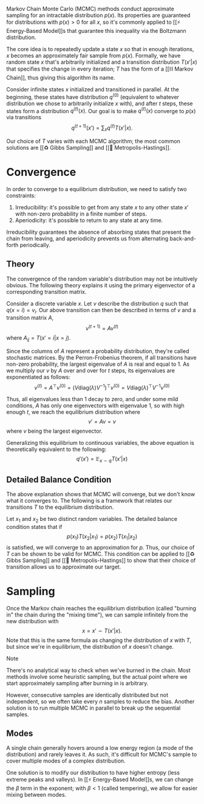 Markov Chain Monte Carlo (MCMC) methods conduct approximate sampling for an intractable distribution $p(x)$. Its properties are guaranteed for distributions with $p(x) > 0$ for all $x$, so it's commonly applied to [[⚡️ Energy-Based Model]]s that guarantee this inequality via the Boltzmann distribution.

The core idea is to repeatedly update a state $x$ so that in enough iterations, $x$ becomes an approximately fair sample from $p(x)$. Formally, we have random state $x$ that's arbitrarily initialized and a transition distribution $T(x' \vert x)$ that specifies the change in every iteration; $T$ has the form of a [[⛓️ Markov Chain]], thus giving this algorithm its name.

Consider infinite states $x$ initialized and transitioned in parallel. At the beginning, these states have distribution $q^{(0)}$ (equivalent to whatever distribution we chose to arbitrarily initialize $x$ with), and after $t$ steps, these states form a distribution $q^{(t)}(x)$. Our goal is to make $q^{(t)}(x)$ converge to $p(x)$ via transitions $$q^{(t+1)}(x') = \sum_x q^{(t)} T(x' \vert x).$$

Our choice of $T$ varies with each MCMC algorithm; the most common solutions are [[♻️ Gibbs Sampling]] and [[🚊 Metropolis-Hastings]].

# Convergence
In order to converge to a equilibrium distribution, we need to satisfy two constraints:
1. Irreducibility: it's possible to get from any state $x$ to any other state $x'$ with non-zero probability in a finite number of steps.
2. Aperiodicity: it's possible to return to any state at any time.

Irreducibility guarantees the absence of absorbing states that present the chain from leaving, and aperiodicity prevents us from alternating back-and-forth periodically.

## Theory
The convergence of the random variable's distribution may not be intuitively obvious. The following theory explains it using the primary eigenvector of a corresponding transition matrix.

Consider a discrete variable $x$. Let $v$ describe the distribution $q$ such that $q(x = i) = v_i$. Our above transition can then be described in terms of $v$ and a transition matrix $A$, $$v^{(t+1)} = Av^{(t)}$$ where $A_{ij} = T(x' = i \vert x = j)$.

Since the columns of $A$ represent a probability distribution, they're called stochastic matrices. By the Perron-Frobenius theorem, if all transitions have non-zero probability, the largest eigenvalue of $A$ is real and equal to $1$. As we multiply our $v$ by $A$ over and over for $t$ steps, its eigenvalues are exponentiated as follows: $$v^{(t)} = A^\top v^{(0)} = (V \text{diag}(\lambda)V^{-1})^\top v^{(0)} = V \text{diag}(\lambda)^\top V^{-1}v^{(0)}$$

Thus, all eigenvalues less than $1$ decay to zero, and under some mild conditions, $A$ has only one eigenvectors with eigenvalue $1$, so with high enough $t$, we reach the equilibrium distribution where $$v' = Av = v$$ where $v$ being the largest eigenvector.

Generalizing this equilibrium to continuous variables, the above equation is theoretically equivalent to the following: $$q'(x') = \mathbb{E}_{x \sim q} T(x' \vert x)$$

## Detailed Balance Condition
The above explanation shows that MCMC will converge, but we don't know what it converges to. The following is a framework that relates our transitions $T$ to the equilibrium distribution.

Let $x_1$ and $x_2$ be two distinct random variables. The detailed balance condition states that if $$p(x_1) T(x_2 \vert x_1) = p(x_2) T(x_1 \vert x_2)$$ is satisfied, we will converge to an approximation for $p$. Thus, our choice of $T$ can be shown to be valid for MCMC. This condition can be applied to [[♻️ Gibbs Sampling]] and [[🚊 Metropolis-Hastings]] to show that their choice of transition allows us to approximate our target.

# Sampling
Once the Markov chain reaches the equilibrium distribution (called "burning in" the chain during the "mixing time"), we can sample infinitely from the new distribution with $$x = x' \sim T(x' \vert x).$$ Note that this is the same formula as changing the distribution of $x$ with $T$, but since we're in equilibrium, the distribution of $x$ doesn't change.

> [!note]
> There's no analytical way to check when we've burned in the chain. Most methods involve some heuristic sampling, but the actual point where we start approximately sampling after burning in is arbitrary.

However, consecutive samples are identically distributed but not independent, so we often take every $n$ samples to reduce the bias. Another solution is to run multiple MCMC in parallel to break up the sequential samples.

## Modes
A single chain generally hovers around a low energy region (a mode of the distribution) and rarely leaves it. As such, it's difficult for MCMC's sample to cover multiple modes of a complex distribution.

One solution is to modify our distribution to have higher entropy (less extreme peaks and valleys). In [[⚡️ Energy-Based Model]]s, we can change the $\beta$ term in the exponent; with $\beta < 1$ (called tempering), we allow for easier mixing between modes.
